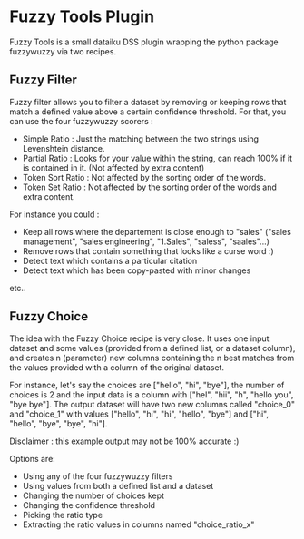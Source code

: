 # Fuzzy Tools Plugin
Fuzzy Tools is a small dataiku DSS plugin wrapping the python package 
fuzzywuzzy via two recipes.
## Fuzzy Filter
Fuzzy filter allows you to filter a dataset by removing or keeping rows 
that match a defined value above a certain confidence threshold.
For that, you can use the four fuzzywuzzy scorers :
- Simple Ratio : Just the matching between the two strings using Levenshtein distance.
- Partial Ratio : Looks for your value within the string, can reach 100% if it is contained in it. (Not affected by extra content)
- Token Sort Ratio : Not affected by the sorting order of the words.
- Token Set Ratio : Not affected by the sorting order of the words and extra content.


For instance you could :
- Keep all rows where the departement is close enough to "sales" 
("sales management", "sales engineering", "1.Sales", "saless", "saales"...)
- Remove rows that contain something that looks like a curse word :)
- Detect text which contains a particular citation
- Detect text which has been copy-pasted with minor changes

etc..

## Fuzzy Choice
The idea with the Fuzzy Choice recipe is very close.
It uses one input dataset and some values 
(provided from a defined list, or a dataset column), and 
creates n (parameter) new columns containing the n best matches 
from the values provided with a column of the original dataset.

For instance, let's say the choices are ["hello", "hi", "bye"], 
the number of choices is 2 and the
input data is a column with ["hel", "hii", "h", "hello you", "bye bye"].
The output dataset will have two new columns 
called "choice_0" and "choice_1" with values
["hello", "hi", "hi", "hello", "bye"] and 
["hi", "hello", "bye", "bye", "hi"].

Disclaimer : this example output may not be 100% accurate :)

Options are:
- Using any of the four fuzzywuzzy filters
- Using values from both a defined list and a dataset
- Changing the number of choices kept
- Changing the confidence threshold
- Picking the ratio type
- Extracting the ratio values in columns named "choice_ratio_x"


